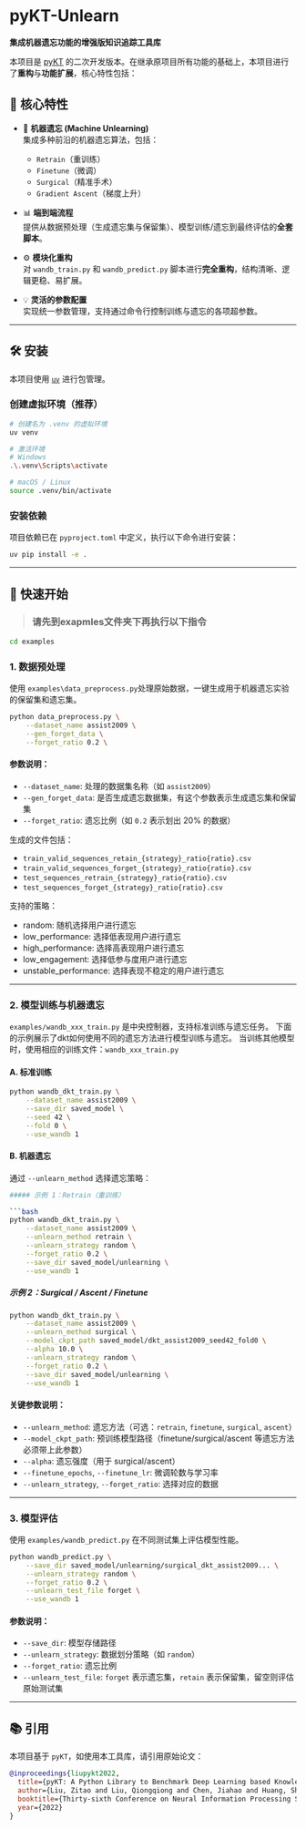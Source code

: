 # pyKT-Unlearn

**集成机器遗忘功能的增强版知识追踪工具库**

本项目是 [pyKT](https://github.com/pykt-team/pykt-toolkit) 的二次开发版本。在继承原项目所有功能的基础上，本项目进行了**重构**与**功能扩展**，核心特性包括：

## 🔧 核心特性

- 🤖 **机器遗忘 (Machine Unlearning)**  
  集成多种前沿的机器遗忘算法，包括：
  - `Retrain`（重训练）
  - `Finetune`（微调）
  - `Surgical`（精准手术）
  - `Gradient Ascent`（梯度上升）  

- 📊 **端到端流程**  
  提供从数据预处理（生成遗忘集与保留集）、模型训练/遗忘到最终评估的**全套脚本**。


- ⚙️ **模块化重构**  
  对 `wandb_train.py` 和 `wandb_predict.py` 脚本进行**完全重构**，结构清晰、逻辑更稳、易扩展。

- 💡 **灵活的参数配置**  
  实现统一参数管理，支持通过命令行控制训练与遗忘的各项超参数。
---

## 🛠️ 安装

本项目使用 [`uv`](https://github.com/astral-sh/uv) 进行包管理。

### 创建虚拟环境（推荐）

```bash
# 创建名为 .venv 的虚拟环境
uv venv

# 激活环境
# Windows
.\.venv\Scripts\activate

# macOS / Linux
source .venv/bin/activate
````

### 安装依赖

项目依赖已在 `pyproject.toml` 中定义，执行以下命令进行安装：

```bash
uv pip install -e .
```


---

## 🚀 快速开始
> ### 请先到exapmles文件夹下再执行以下指令

``` bash
cd examples
```

### 1. 数据预处理
使用 `examples\data_preprocess.py`处理原始数据，一键生成用于机器遗忘实验的保留集和遗忘集。

```bash
python data_preprocess.py \
    --dataset_name assist2009 \
    --gen_forget_data \
    --forget_ratio 0.2 \
```

#### 参数说明：

* `--dataset_name`: 处理的数据集名称（如 `assist2009`）
* `--gen_forget_data`: 是否生成遗忘数据集，有这个参数表示生成遗忘集和保留集
* `--forget_ratio`: 遗忘比例（如 `0.2` 表示划出 20% 的数据）

生成的文件包括：

* `train_valid_sequences_retain_{strategy}_ratio{ratio}.csv`
* `train_valid_sequences_forget_{strategy}_ratio{ratio}.csv`
* `test_sequences_retrain_{strategy}_ratio{ratio}.csv`
* `test_sequences_forget_{strategy}_ratio{ratio}.csv`

支持的策略：
  - random: 随机选择用户进行遗忘
  - low_performance: 选择低表现用户进行遗忘
  - high_performance: 选择高表现用户进行遗忘  
  - low_engagement: 选择低参与度用户进行遗忘
  - unstable_performance: 选择表现不稳定的用户进行遗忘

---

### 2. 模型训练与机器遗忘

`examples/wandb_xxx_train.py` 是中央控制器，支持标准训练与遗忘任务。
下面的示例展示了dkt如何使用不同的遗忘方法进行模型训练与遗忘。
当训练其他模型时，使用相应的训练文件：`wandb_xxx_train.py`


#### A. 标准训练

```bash
python wandb_dkt_train.py \
    --dataset_name assist2009 \
    --save_dir saved_model \
    --seed 42 \
    --fold 0 \
    --use_wandb 1
```

#### B. 机器遗忘

通过 `--unlearn_method` 选择遗忘策略：
```bash
##### 示例 1：Retrain（重训练）

```bash
python wandb_dkt_train.py \
    --dataset_name assist2009 \
    --unlearn_method retrain \
    --unlearn_strategy random \
    --forget_ratio 0.2 \
    --save_dir saved_model/unlearning \
    --use_wandb 1
```

##### 示例 2：Surgical / Ascent / Finetune

```bash
python wandb_dkt_train.py \
    --dataset_name assist2009 \
    --unlearn_method surgical \
    --model_ckpt_path saved_model/dkt_assist2009_seed42_fold0 \
    --alpha 10.0 \
    --unlearn_strategy random \
    --forget_ratio 0.2 \
    --save_dir saved_model/unlearning \
    --use_wandb 1
```

#### 关键参数说明：

* `--unlearn_method`: 遗忘方法（可选：`retrain`, `finetune`, `surgical`, `ascent`）
* `--model_ckpt_path`: 预训练模型路径（finetune/surgical/ascent 等遗忘方法必须带上此参数）
* `--alpha`: 遗忘强度（用于 surgical/ascent）
* `--finetune_epochs`, `--finetune_lr`: 微调轮数与学习率
* `--unlearn_strategy`, `--forget_ratio`: 选择对应的数据

---

### 3. 模型评估

使用 `examples/wandb_predict.py` 在不同测试集上评估模型性能。

```bash
python wandb_predict.py \
    --save_dir saved_model/unlearning/surgical_dkt_assist2009... \
    --unlearn_strategy random \
    --forget_ratio 0.2 \
    --unlearn_test_file forget \
    --use_wandb 1
```

#### 参数说明：

* `--save_dir`: 模型存储路径
* `--unlearn_strategy`: 数据划分策略（如 `random`）
* `--forget_ratio`: 遗忘比例
* `--unlearn_test_file`: `forget` 表示遗忘集，`retain` 表示保留集，留空则评估原始测试集

---

## 📚 引用

本项目基于 `pyKT`，如使用本工具库，请引用原始论文：

```bibtex
@inproceedings{liupykt2022,
  title={pyKT: A Python Library to Benchmark Deep Learning based Knowledge Tracing Models},
  author={Liu, Zitao and Liu, Qiongqiong and Chen, Jiahao and Huang, Shuyan and Tang, Jiliang and Luo, Weiqi},
  booktitle={Thirty-sixth Conference on Neural Information Processing Systems Datasets and Benchmarks Track},
  year={2022}
}
```
